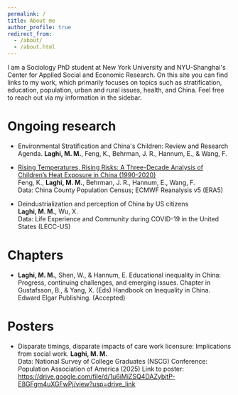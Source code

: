 ```yaml
---
permalink: /
title: About me
author_profile: true
redirect_from: 
  - /about/
  - /about.html
---
```

I am a Sociology PhD student at New York University and NYU-Shanghai's Center for Applied Social and Economic Research. On this site you can find links to my work, which primarily focuses on topics such as stratification, education, population, urban and rural issues, health, and China. Feel free to reach out via my information in the sidebar.

Ongoing research
======
* Environmental Stratification and China's Children: Review and Research Agenda.
**Laghi, M. M.**, Feng, K., Behrman, J. R., Hannum, E., & Wang, F.

* [Rising Temperatures, Rising Risks: A Three-Decade Analysis of Children’s Heat Exposure in China (1990-2020)](https://szkaifeng.github.io/pdf/FengLBHWChinaChildrenHeat1990t2020.pdf)  
Feng, K., **Laghi, M. M.**, Behrman, J. R., Hannum, E., Wang, F.  
Data: China County Population Census; ECMWF Reanalysis v5 (ERA5)
  
  
* Deindustrialization and perception of China by US citizens    
**Laghi, M. M.**, Wu, X.  
Data: Life Experience and Community during COVID-19 in the United States (LECC-US)

**Chapters**
======
* **Laghi, M. M.**, Shen, W., & Hannum, E. Educational inequality in China: Progress, continuing challenges, and emerging issues. Chapter in Gustafsson, B., & Yang, X. (Eds) Handbook on Inequality in China. Edward Elgar Publishing. (Accepted)




**Posters**
======
* Disparate timings, disparate impacts of care work licensure: Implications from social work.
**Laghi, M. M.**  
Data: National Survey of College Graduates (NSCG)
Conference: Population Association of America (2025)
Link to poster: https://drive.google.com/file/d/1u6iMiZSQ4DAZybjtP-E8GFgm4uXGFwPj/view?usp=drive_link 
